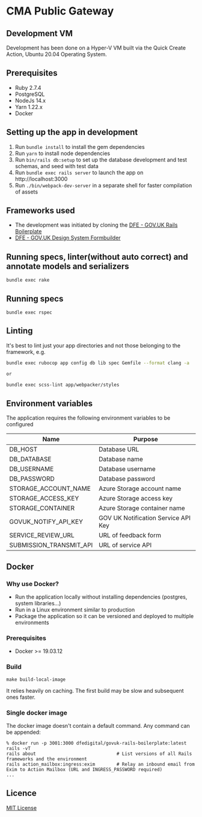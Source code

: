 # CMA Public Gateway

## Development VM
Development has been done on a Hyper-V VM built via the Quick Create Action, Ubuntu 20.04 Operating System.

## Prerequisites

- Ruby 2.7.4
- PostgreSQL
- NodeJs 14.x
- Yarn 1.22.x
- Docker

## Setting up the app in development

1. Run `bundle install` to install the gem dependencies
2. Run `yarn` to install node dependencies
3. Run `bin/rails db:setup` to set up the database development and test schemas, and seed with test data
4. Run `bundle exec rails server` to launch the app on http://localhost:3000
5. Run `./bin/webpack-dev-server` in a separate shell for faster compilation of assets

## Frameworks used

- The development was initiated by cloning the [DFE - GOV.UK Rails Boilerplate](https://github.com/DFE-Digital/govuk-rails-boilerplate)
- [DFE - GOV.UK Design System Formbuilder](https://github.com/DFE-Digital/govuk-formbuilder)

## Running specs, linter(without auto correct) and annotate models and serializers
```
bundle exec rake
```

## Running specs
```
bundle exec rspec
```

## Linting

It's best to lint just your app directories and not those belonging to the framework, e.g.

```bash
bundle exec rubocop app config db lib spec Gemfile --format clang -a

or

bundle exec scss-lint app/webpacker/styles
```

## Environment variables

The application requires the following environment variables to be configured

| Name | Purpose |
| --- | --- |
| DB_HOST | Database URL
| DB_DATABASE | Database name
| DB_USERNAME | Database username
| DB_PASSWORD | Database password
| STORAGE_ACCOUNT_NAME | Azure Storage account name
| STORAGE_ACCESS_KEY | Azure Storage access key
| STORAGE_CONTAINER | Azure Storage container name
| GOVUK_NOTIFY_API_KEY | GOV UK Notification Service API Key
| SERVICE_REVIEW_URL | URL of feedback form
| SUBMISSION_TRANSMIT_API | URL of service API

## Docker

### Why use Docker?
- Run the application locally without installing dependencies (postgres, system libraries...)
- Run in a Linux environment similar to production
- Package the application so it can be versioned and deployed to multiple environments

### Prerequisites
- Docker >= 19.03.12

### Build
```
make build-local-image
```

It relies heavily on caching. The first build may be slow and subsequent ones faster.

### Single docker image
The docker image doesn't contain a default command. Any command can be appended:
```
% docker run -p 3001:3000 dfedigital/govuk-rails-boilerplate:latest rails -vT
rails about                              # List versions of all Rails frameworks and the environment
rails action_mailbox:ingress:exim        # Relay an inbound email from Exim to Action Mailbox (URL and INGRESS_PASSWORD required)
...
```

## Licence

[MIT License](LICENCE)
